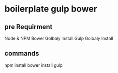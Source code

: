 # boilerplate gulp bower

## pre Requirment
  Node & NPM 
  Bower Golbaly Install
  Gulp Golbaly Install
    
## commands
npm install
bower install
gulp
